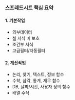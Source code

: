 ### 스프레드시트 핵심 요약

#### 1. 기본작업

- 외부데이터
- 셀 서식 미 보호
- 조건부 서식
- 고급필터/자동필터



#### 2. 계산작업

- 논리, 찾기, 텍스트, 정보 함수
- 수학, 삼각, 통계, 재무 함수
- DB, 날짜/시간, 사용자 정의 함수
- 배열 수식 